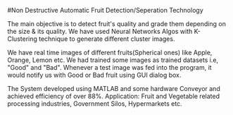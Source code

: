 #Non Destructive Automatic Fruit Detection/Seperation Technology

The main objective is to detect fruit's quality and grade them depending on the size & its quality. We have used Neural Networks Algos with K-Clustering technique to generate different cluster images.

We have real time images of different fruits(Spherical ones) like Apple, Orange, Lemon etc. We had trained some images as trained datasets i.e, "Good" and "Bad". Whenever a test image was fed into the program, it would notify us with Good or Bad fruit using GUI dialog box.

The System developed using MATLAB and some hardware Conveyor and achieved efficiency of over 88%. Application: Fruit and Vegetable related processing industries, Government Silos, Hypermarkets etc.
